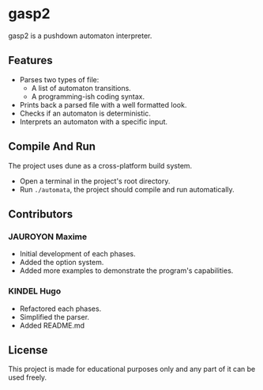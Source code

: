 # gasp2

gasp2 is a pushdown automaton interpreter.

## Features

- Parses two types of file:
	- A list of automaton transitions.
	- A programming-ish coding syntax.
- Prints back a parsed file with a well formatted look.
- Checks if an automaton is deterministic.
- Interprets an automaton with a specific input.

## Compile And Run

The project uses dune as a cross-platform build system.

- Open a terminal in the project's root directory.
- Run `./automata`, the project should compile and run automatically.

## Contributors

### JAUROYON Maxime

- Initial development of each phases.
- Added the option system.
- Added more examples to demonstrate the program's capabilities.

### KINDEL Hugo

- Refactored each phases.
- Simplified the parser.
- Added README.md

## License

This project is made for educational purposes only and any part of it can be used freely.
